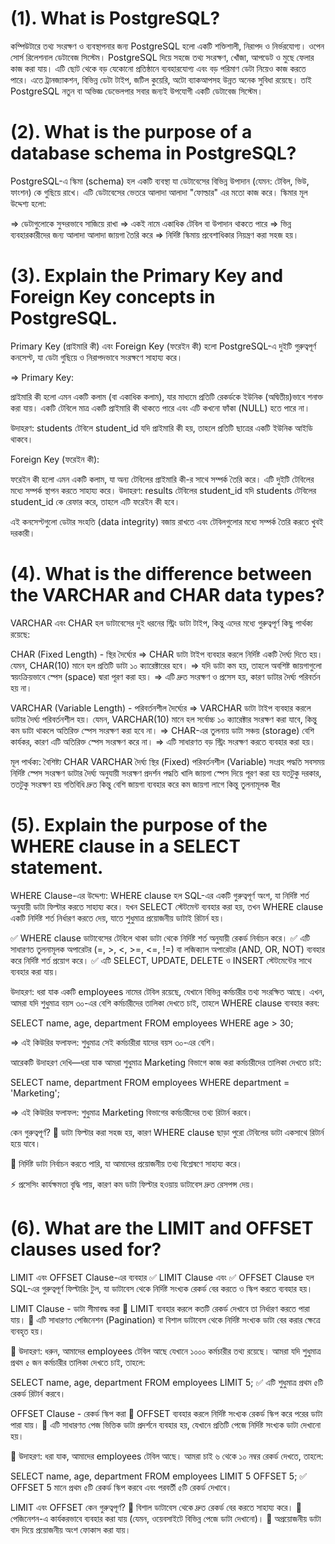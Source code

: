 (1). What is PostgreSQL?
=======================

কম্পিউটারে তথ্য সংরক্ষণ ও ব্যবস্থাপনার জন্য PostgreSQL হলো একটি শক্তিশালী, নিরাপদ ও নির্ভরযোগ্য। ওপেন সোর্স রিলেশনাল ডেটাবেজ সিস্টেম। PostgreSQL দিয়ে  সহজে তথ্য সংরক্ষণ, খোঁজা, আপডেট ও মুছে ফেলার কাজ করা যায়। এটি ছোট থেকে বড় যেকোনো প্রতিষ্ঠানে ব্যবহারযোগ্য এবং বড় পরিমাণ ডেটা নিয়েও কাজ করতে পারে।  এতে ট্রানজ্যাকশন, বিভিন্ন ডেটা টাইপ, জটিল কুয়েরি, অটো ব্যাকআপসহ উন্নত অনেক সুবিধা রয়েছে। তাই PostgreSQL নতুন বা অভিজ্ঞ ডেভেলপার সবার জন্যই উপযোগী একটি ডেটাবেজ সিস্টেম।


(2). What is the purpose of a database schema in PostgreSQL?
============================================================


PostgreSQL-এ স্কিমা (schema) হল একটি ব্যবস্থা যা ডেটাবেসের বিভিন্ন উপাদান (যেমন: টেবিল, ভিউ, ফাংশন) কে গুছিয়ে রাখে। এটি ডেটাবেসের ভেতরে আলাদা আলাদা "ফোল্ডার" এর মতো কাজ করে। স্কিমার মূল উদ্দেশ্য হলো:

  => ডেটাগুলোকে সুন্দরভাবে সাজিয়ে রাখা
  => একই নামে একাধিক টেবিল বা উপাদান থাকতে পারে
  => ভিন্ন ব্যবহারকারীদের জন্য আলাদা আলাদা জায়গা তৈরি করে
  => নির্দিষ্ট স্কিমায় প্রবেশাধিকার নিয়ন্ত্রণ করা সহজ হয়।



(3). Explain the Primary Key and Foreign Key concepts in PostgreSQL.
===================================================================


Primary Key (প্রাইমারি কী) এবং Foreign Key (ফরেইন কী) হলো PostgreSQL-এ দুইটি গুরুত্বপূর্ণ কনসেপ্ট, যা ডেটা গুছিয়ে ও নিরাপদভাবে সংরক্ষণে সাহায্য করে।

=> Primary Key:

প্রাইমারি কী হলো এমন একটি কলাম (বা একাধিক কলাম), যার মাধ্যমে প্রতিটি রেকর্ডকে ইউনিক (অদ্বিতীয়)ভাবে শনাক্ত করা যায়।
একটি টেবিলে মাত্র একটি প্রাইমারি কী থাকতে পারে এবং এটি কখনো ফাঁকা (NULL) হতে পারে না।

উদাহরণ:
students টেবিলে student_id যদি প্রাইমারি কী হয়, তাহলে প্রতিটি ছাত্রের একটি ইউনিক আইডি থাকবে।

Foreign Key (ফরেইন কী):

ফরেইন কী হলো এমন একটি কলাম, যা অন্য টেবিলের প্রাইমারি কী-র সাথে সম্পর্ক তৈরি করে। এটি দুইটি টেবিলের মধ্যে সম্পর্ক স্থাপন করতে সাহায্য করে।
উদাহরণ:
results টেবিলের student_id যদি students টেবিলের student_id কে রেফার করে, তাহলে এটি ফরেইন কী হবে।

এই কনসেপ্টগুলো ডেটার সংহতি (data integrity) বজায় রাখতে এবং টেবিলগুলোর মধ্যে সম্পর্ক তৈরি করতে খুবই দরকারী।





(4). What is the difference between the VARCHAR and CHAR data types?
====================================================================

VARCHAR এবং CHAR হল ডাটাবেসের দুই ধরনের স্ট্রিং ডাটা টাইপ, কিন্তু এদের মধ্যে গুরুত্বপূর্ণ কিছু পার্থক্য রয়েছে:

CHAR (Fixed Length) - স্থির দৈর্ঘ্যের
  =>  CHAR ডাটা টাইপ ব্যবহার করলে নির্দিষ্ট একটি দৈর্ঘ্য দিতে হয়। যেমন, CHAR(10) মানে হল প্রতিটি ডাটা ১০ ক্যারেক্টারের হবে।
  =>  যদি ডাটা কম হয়, তাহলে অবশিষ্ট জায়গাগুলো স্বয়ংক্রিয়ভাবে স্পেস (space) দ্বারা পূরণ করা হয়।
  =>  এটি দ্রুত সংরক্ষণ ও প্রসেস হয়, কারণ ডাটার দৈর্ঘ্য পরিবর্তন হয় না।

VARCHAR (Variable Length) - পরিবর্তনশীল দৈর্ঘ্যের
  =>  VARCHAR ডাটা টাইপ ব্যবহার করলে ডাটার দৈর্ঘ্য পরিবর্তনশীল হয়। যেমন, VARCHAR(10) মানে হল সর্বোচ্চ ১০ ক্যারেক্টার সংরক্ষণ করা যাবে, 
      কিন্তু কম ডাটা থাকলে অতিরিক্ত স্পেস সংরক্ষণ করা হবে না।
  =>  CHAR-এর তুলনায় ডাটা সঞ্চয় (storage) বেশি কার্যকর, কারণ এটি অতিরিক্ত স্পেস সংরক্ষণ করে না।
  =>  এটি সাধারণত বড় স্ট্রিং সংরক্ষণ করতে ব্যবহার করা হয়।

মূল পার্থক্য:
    বৈশিষ্ট্য	                        CHAR	                                      VARCHAR
    দৈর্ঘ্য	                      স্থির (Fixed)	                                পরিবর্তনশীল (Variable)
    সংগ্রহ পদ্ধতি	                সবসময় নির্দিষ্ট স্পেস সংরক্ষণ	                  ডাটার দৈর্ঘ্য অনুযায়ী সংরক্ষণ
    প্রদর্শন পদ্ধতি	                খালি জায়গা স্পেস দিয়ে পূরণ করা হয়	          যতটুকু দরকার, ততটুকু সংরক্ষণ হয়
    গতিবিধি	                    দ্রুত কিন্তু বেশি জায়গা ব্যবহার করে	              কম জায়গা লাগে কিন্তু তুলনামূলক ধীর






(5). Explain the purpose of the WHERE clause in a SELECT statement.
==================================================================

WHERE Clause-এর উদ্দেশ্য:
WHERE clause হল SQL-এর একটি গুরুত্বপূর্ণ অংশ, যা নির্দিষ্ট শর্ত অনুযায়ী ডাটা ফিল্টার করতে সাহায্য করে। যখন SELECT স্টেটমেন্ট ব্যবহার করা হয়, 
তখন WHERE clause একটি নির্দিষ্ট শর্ত নির্ধারণ করতে দেয়, যাতে শুধুমাত্র প্রয়োজনীয় ডাটাই রিটার্ন হয়।


✅ WHERE clause ডাটাবেসের টেবিলে থাকা ডাটা থেকে নির্দিষ্ট শর্ত অনুযায়ী রেকর্ড নির্বাচন করে। 
✅ এটি সাধারণত তুলনামূলক অপারেটর (=, >, <, >=, <=, !=) বা লজিক্যাল অপারেটর (AND, OR, NOT) ব্যবহার করে নির্দিষ্ট শর্ত প্রয়োগ করে। 
✅ এটি SELECT, UPDATE, DELETE ও INSERT স্টেটমেন্টের সাথে ব্যবহার করা যায়।

উদাহরণ:
ধরা যাক একটি employees নামের টেবিল রয়েছে, যেখানে বিভিন্ন কর্মচারীর তথ্য সংরক্ষিত আছে। 
এখন, আমরা যদি শুধুমাত্র বয়স ৩০-এর বেশি কর্মচারীদের তালিকা দেখতে চাই, তাহলে WHERE clause ব্যবহার করব:

SELECT name, age, department
FROM employees
WHERE age > 30;

=>   এই কিউরির ফলাফল: শুধুমাত্র সেই কর্মচারীরা যাদের বয়স ৩০-এর বেশি।

আরেকটি উদাহরণ দেখি—ধরা যাক আমরা শুধুমাত্র Marketing বিভাগে কাজ করা কর্মচারীদের তালিকা দেখতে চাই:

SELECT name, department
FROM employees
WHERE department = 'Marketing';

=>  এই কিউরির ফলাফল: শুধুমাত্র Marketing বিভাগের কর্মচারীদের তথ্য রিটার্ন করবে।

কেন গুরুত্বপূর্ণ?
🚀 ডাটা ফিল্টার করা সহজ হয়, কারণ WHERE clause ছাড়া পুরো টেবিলের ডাটা একসাথে রিটার্ন হয়ে যাবে।

🎯 নির্দিষ্ট ডাটা নির্বাচন করতে পারি, যা আমাদের প্রয়োজনীয় তথ্য বিশ্লেষণে সাহায্য করে।

⚡ প্রসেসিং কার্যক্ষমতা বৃদ্ধি পায়, কারণ কম ডাটা ফিল্টার হওয়ায় ডাটাবেস দ্রুত রেসপন্স দেয়।





(6). What are the LIMIT and OFFSET clauses used for?
====================================================

LIMIT এবং OFFSET Clause-এর ব্যবহার
✅ LIMIT Clause এবং ✅ OFFSET Clause হল SQL-এর গুরুত্বপূর্ণ ফিল্টারিং টুল, যা ডাটাবেস থেকে নির্দিষ্ট সংখ্যক রেকর্ড বের করতে ও স্কিপ করতে ব্যবহার হয়।

LIMIT Clause - ডাটা সীমাবদ্ধ করা
📌 LIMIT ব্যবহার করলে কতটি রেকর্ড দেখাবে তা নির্ধারণ করতে পারা যায়। 
📌 এটি সাধারণত পেজিনেশন (Pagination) বা বিশাল ডাটাবেস থেকে নির্দিষ্ট সংখ্যক ডাটা বের করার ক্ষেত্রে ব্যবহৃত হয়।

🔹 উদাহরণ: ধরুন, আমাদের employees টেবিল আছে যেখানে ১০০০ কর্মচারীর তথ্য রয়েছে। আমরা যদি শুধুমাত্র প্রথম ৫ জন কর্মচারীর তালিকা দেখতে চাই, তাহলে:

SELECT name, age, department
FROM employees
LIMIT 5;
✅ এটি শুধুমাত্র প্রথম ৫টি রেকর্ড রিটার্ন করবে।

OFFSET Clause - রেকর্ড স্কিপ করা
📌 OFFSET ব্যবহার করলে নির্দিষ্ট সংখ্যক রেকর্ড স্কিপ করে পরের ডাটা পারা যায়। 
📌 এটি সাধারণত পেজ ভিত্তিক ডাটা প্রদর্শনে ব্যবহার হয়, যেখানে প্রতিটি পেজে নির্দিষ্ট সংখ্যক ডাটা দেখানো হয়।

🔹 উদাহরণ: ধরা যাক, আমাদের employees টেবিল আছে। আমরা চাই ৬ থেকে ১০ নম্বর রেকর্ড দেখতে, তাহলে:


SELECT name, age, department
FROM employees
LIMIT 5 OFFSET 5;
✅ OFFSET 5 মানে প্রথম ৫টি রেকর্ড স্কিপ করবে এবং পরবর্তী ৫টি রেকর্ড দেখাবে।

LIMIT এবং OFFSET কেন গুরুত্বপূর্ণ?
🔹 বিশাল ডাটাবেস থেকে দ্রুত রেকর্ড বের করতে সাহায্য করে। 
🔹 পেজিনেশন-এ কার্যকরভাবে ব্যবহার করা যায় (যেমন, ওয়েবসাইটে বিভিন্ন পেজে ডাটা দেখানো)। 
🔹 অপ্রয়োজনীয় ডাটা বাদ দিয়ে প্রয়োজনীয় অংশ ফোকাস করা যায়।


